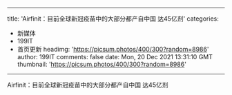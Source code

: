 
---
title: 'Airfinit：目前全球新冠疫苗中的大部分都产自中国 达45亿剂'
categories: 
 - 新媒体
 - 199IT
 - 首页更新
headimg: 'https://picsum.photos/400/300?random=8986'
author: 199IT
comments: false
date: Mon, 20 Dec 2021 13:31:10 GMT
thumbnail: 'https://picsum.photos/400/300?random=8986'
---

<div>   
Airfinit：目前全球新冠疫苗中的大部分都产自中国 达45亿剂  
</div>
            